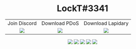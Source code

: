 <h1 align="center">LockT#3341</h1>
<p align="center">
<table>
  <tr>
    <td align="center">Join Discord</td>
     <td align="center">Download PDoS</td>
    <td align="center">Download Lapidary</td>
  </tr>
  <tr>
    <td valign="center" align="center"><a href="https://discord.gg/Fv3V9Csc"><img src="https://i.imgur.com/lFM34nP.png"></a></td>
    <td valign="center" align="center"><a href="https://github.com/lckt0/PDoS/releases/tag/linux"><img src="https://i.imgur.com/NAe7qnB.png"></a></td>
    <td valign="center" align="center"><a href="https://discord.gg/Fv3V9Csc"><img src="https://i.imgur.com/9Nnosd9.png"></a></td>
  </tr>
 </table>
 </p>
<p align="center">
    <a href="https://discord.com/users/750988343755669534"><img src="https://img.shields.io/badge/LockT%20-7289DA.svg?&style=for-the-badge&logo=discord&logoColor=white" /></a>
    <a href="https://discord.gg/Fv3V9Csc"><img src="https://img.shields.io/badge/Server%20-7289DA.svg?&style=for-the-badge&logo=discord&logoColor=white" /></a>
    <a href="https://github.com/lckt0"><img src="https://img.shields.io/badge/LockT19%20-1d202b.svg?&style=for-the-badge&logo=github&logoColor=white" /></a>
    <a href="https://www.youtube.com/channel/UCYikC0hzGHzn-sVdvYhRVZw"><img src="https://img.shields.io/badge/LockT%20-FF0000.svg?&style=for-the-badge&logo=youtube&logoColor=white" /></a>
    <a href="https://lapidarydev.tk"><img src="https://img.shields.io/badge/Lapidarydev%20-1d202b.svg?&style=for-the-badge" /></a>
</p>
